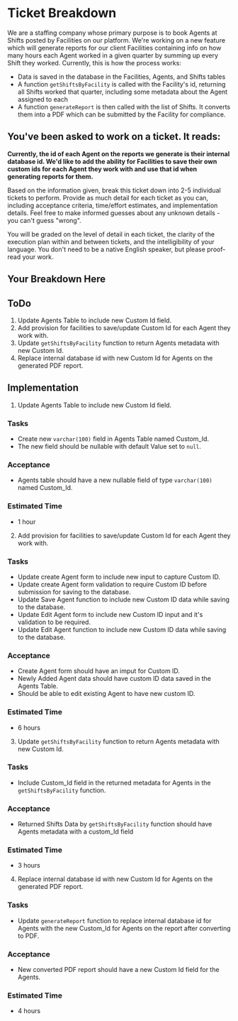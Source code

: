 # Ticket Breakdown
We are a staffing company whose primary purpose is to book Agents at Shifts posted by Facilities on our platform. We're working on a new feature which will generate reports for our client Facilities containing info on how many hours each Agent worked in a given quarter by summing up every Shift they worked. Currently, this is how the process works:

- Data is saved in the database in the Facilities, Agents, and Shifts tables
- A function `getShiftsByFacility` is called with the Facility's id, returning all Shifts worked that quarter, including some metadata about the Agent assigned to each
- A function `generateReport` is then called with the list of Shifts. It converts them into a PDF which can be submitted by the Facility for compliance.

## You've been asked to work on a ticket. It reads:

**Currently, the id of each Agent on the reports we generate is their internal database id. We'd like to add the ability for Facilities to save their own custom ids for each Agent they work with and use that id when generating reports for them.**


Based on the information given, break this ticket down into 2-5 individual tickets to perform. Provide as much detail for each ticket as you can, including acceptance criteria, time/effort estimates, and implementation details. Feel free to make informed guesses about any unknown details - you can't guess "wrong".


You will be graded on the level of detail in each ticket, the clarity of the execution plan within and between tickets, and the intelligibility of your language. You don't need to be a native English speaker, but please proof-read your work.

## Your Breakdown Here

## ToDo
1. Update Agents Table to include new Custom Id field.
2. Add provision for facilities to save/update Custom Id for each Agent they work with.
3. Update `getShiftsByFacility` function to return Agents metadata with new Custom Id.
4. Replace internal database id with new Custom Id for Agents on the generated PDF report.

## Implementation
1. Update Agents Table to include new Custom Id field.

### Tasks
- Create new `varchar(100)` field in Agents Table named Custom_Id.
- The new field should be nullable with default Value set to `null`.

### Acceptance
- Agents table should have a new nullable field of type `varchar(100)` named Custom_Id.

### Estimated Time
- 1 hour

2. Add provision for facilities to save/update Custom Id for each Agent they work with.

### Tasks
- Update create Agent form to include new input to capture Custom ID.
- Update create Agent form validation to require Custom ID before submission for saving to the database.
- Update Save Agent function to include new Custom ID data while saving to the database.
- Update Edit Agent form to include new Custom ID input and it's validation to be required.
- Update Edit Agent function to include new Custom ID data while saving to the database.

### Acceptance
- Create Agent form should have an imput for Custom ID.
- Newly Added Agent data should have custom ID data saved in the Agents Table.
- Should be able to edit existing Agent to have new custom ID.

### Estimated Time
- 6 hours

3. Update `getShiftsByFacility` function to return Agents metadata with new Custom Id.
### Tasks
- Include Custom_Id field in the returned metadata for Agents in the `getShiftsByFacility` function.

### Acceptance
- Returned Shifts Data by `getShiftsByFacility` function should have Agents metadata with a custom_Id field

### Estimated Time
- 3 hours

4. Replace internal database id with new Custom Id for Agents on the generated PDF report.

### Tasks
- Update `generateReport` function to replace internal database id for Agents with the new Custom_Id for Agents on the report after converting to PDF.

### Acceptance
- New converted PDF report should have a new Custom Id field for the Agents.

### Estimated Time
- 4 hours